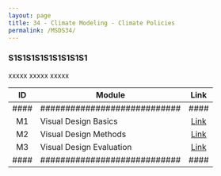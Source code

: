 ```yaml
---
layout: page
title: 34 - Climate Modeling - Climate Policies
permalink: /MSDS34/
---
```


<h3>S1S1S1S1S1S1S1S1S1</h3>

xxxxx xxxxx xxxxx

| ID | Module                     |Link|
|:--:|----------------------------|:--:|
|####|############################|####|
| M1 | Visual Design Basics       |[Link](/02-MSDS-Courses/MSDS22/M1/)|
| M2 | Visual Design Methods      |[Link](/02-MSDS-Courses/MSDS22/M2/)|
| M3 | Visual Design Evaluation   |[Link](/02-MSDS-Courses/MSDS22/M3/)|
|####|############################|####|

